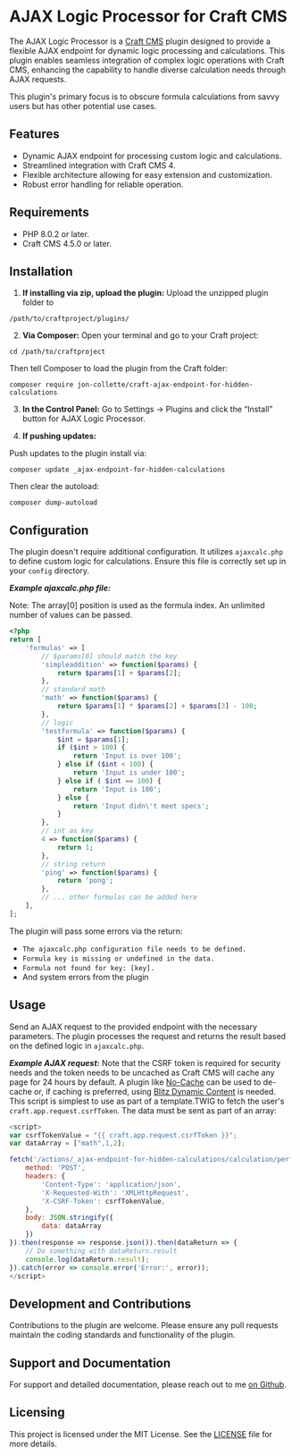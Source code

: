 # AJAX Logic Processor for Craft CMS

The AJAX Logic Processor is a [Craft CMS](https://craftcms.com/) plugin designed to provide a flexible AJAX endpoint for dynamic logic processing and calculations. This plugin enables seamless integration of complex logic operations with Craft CMS, enhancing the capability to handle diverse calculation needs through AJAX requests.

This plugin's primary focus is to obscure formula calculations from savvy users but has other potential use cases.

## Features

- Dynamic AJAX endpoint for processing custom logic and calculations.
- Streamlined integration with Craft CMS 4.
- Flexible architecture allowing for easy extension and customization.
- Robust error handling for reliable operation.

## Requirements

- PHP 8.0.2 or later.
- Craft CMS 4.5.0 or later.

## Installation

1. **If installing via zip, upload the plugin:**
Upload the unzipped plugin folder to

`/path/to/craftproject/plugins/`

2. **Via Composer:**
Open your terminal and go to your Craft project:

`cd /path/to/craftproject`

Then tell Composer to load the plugin from the Craft folder:

`composer require jon-collette/craft-ajax-endpoint-for-hidden-calculations`

3. **In the Control Panel:**
Go to Settings → Plugins and click the “Install” button for AJAX Logic Processor.

4. **If pushing updates:**

Push updates to the plugin install via:

`composer update _ajax-endpoint-for-hidden-calculations`

Then clear the autoload:

`composer dump-autoload`

## Configuration

The plugin doesn't require additional configuration. It utilizes `ajaxcalc.php` to define custom logic for calculations. Ensure this file is correctly set up in your `config` directory.

***Example ajaxcalc.php file:***

Note: The array[0] position is used as the formula index. An unlimited number of values can be passed.

```php
<?php 
return [
    'formulas' => [
    	// $params[0] should match the key
    	'simpleaddition' => function($params) {
            return $params[1] + $params[2];
        },
        // standard math
        'math' => function($params) {
            return $params[1] * $params[2] + $params[3] - 100;
        },
        // logic
        'testformula' => function($params) {
        	$int = $params[1];
			if ($int > 100) {
                return 'Input is over 100';
            } else if ($int < 100) {
            	return 'Input is under 100';
            } else if ( $int == 100) {
            	return 'Input is 100';
            } else {
            	return 'Input didn\'t meet specs';
            }
        },
        // int as key 
        4 => function($params) {
            return 1;
        },
        // string return
        'ping' => function($params) {
            return 'pong';
        },
        // ... other formulas can be added here
    ],
];
```

The plugin will pass some errors via the return:
- `The ajaxcalc.php configuration file needs to be defined.`
- `Formula key is missing or undefined in the data.`
- `Formula not found for key: [key].`
- And system errors from the plugin

## Usage

Send an AJAX request to the provided endpoint with the necessary parameters. The plugin processes the request and returns the result based on the defined logic in `ajaxcalc.php`.

***Example AJAX request:*** Note that the CSRF token is required for security needs and the token needs to be uncached as Craft CMS will cache any page for 24 hours by default. A plugin like [No-Cache](https://plugins.craftcms.com/nocache?craft4) can be used to de-cache or, if caching is preferred, using [Blitz Dynamic Content](https://putyourlightson.com/plugins/blitz#dynamic-content) is needed. This script is simplest to use as part of a template.TWIG to fetch the user's `craft.app.request.csrfToken`. The data must be sent as part of an array:

```javascript
<script>
var csrfTokenValue = "{{ craft.app.request.csrfToken }}";
var dataArray = ["math",1,2];

fetch('/actions/_ajax-endpoint-for-hidden-calculations/calculation/perform-calculation', {
	method: 'POST',
	headers: {
		'Content-Type': 'application/json',
		'X-Requested-With': 'XMLHttpRequest',
		'X-CSRF-Token': csrfTokenValue,
	},
	body: JSON.stringify({
		data: dataArray
	})
}).then(response => response.json()).then(dataReturn => {
	// Do something with dataReturn.result
	console.log(dataReturn.result);
}).catch(error => console.error('Error:', error));
</script>
```

## Development and Contributions

Contributions to the plugin are welcome. Please ensure any pull requests maintain the coding standards and functionality of the plugin.

## Support and Documentation

For support and detailed documentation, please reach out to me [on Github](https://github.com/jon-collette).

## Licensing

This project is licensed under the MIT License. See the [LICENSE](LICENSE) file for more details.

